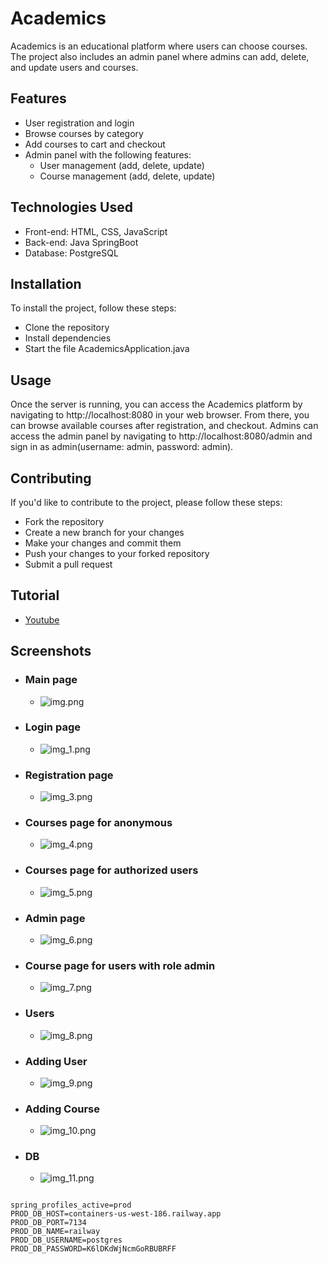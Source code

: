 # Academics
Academics is an educational platform where users can choose courses. The project also includes an admin panel where admins can add, delete, and update users and courses.

## Features
- User registration and login
- Browse courses by category
- Add courses to cart and checkout
- Admin panel with the following features:
  - User management (add, delete, update)
  - Course management (add, delete, update)

## Technologies Used
- Front-end: HTML, CSS, JavaScript
- Back-end: Java SpringBoot
- Database: PostgreSQL

## Installation
To install the project, follow these steps:
- Clone the repository
- Install dependencies
- Start the file AcademicsApplication.java

## Usage
Once the server is running, you can access the Academics platform by navigating to http://localhost:8080 in your web browser. From there, you can browse available courses after registration, and checkout. Admins can access the admin panel by navigating to http://localhost:8080/admin and sign in as admin(username: admin, password: admin).

## Contributing
If you'd like to contribute to the project, please follow these steps:
- Fork the repository
- Create a new branch for your changes
- Make your changes and commit them
- Push your changes to your forked repository
- Submit a pull request

## Tutorial
- [Youtube](youtube.com)

## Screenshots
- ### Main page
  - ![img.png](img.png)

- ### Login page
  - ![img_1.png](img_1.png)

- ### Registration page
  - ![img_3.png](img_3.png)

- ### Courses page for anonymous
  - ![img_4.png](img_4.png)

- ### Courses page for authorized users
  - ![img_5.png](img_5.png)

- ### Admin page
  - ![img_6.png](img_6.png)

- ### Course page for users with role admin
  - ![img_7.png](img_7.png)

- ### Users
  - ![img_8.png](img_8.png)

- ### Adding User
  - ![img_9.png](img_9.png)

- ### Adding Course
  - ![img_10.png](img_10.png)

- ### DB
  - ![img_11.png](img_11.png)


```properties

spring_profiles_active=prod
PROD_DB_HOST=containers-us-west-186.railway.app
PROD_DB_PORT=7134
PROD_DB_NAME=railway
PROD_DB_USERNAME=postgres
PROD_DB_PASSWORD=K6lDKdWjNcmGoRBUBRFF
```
